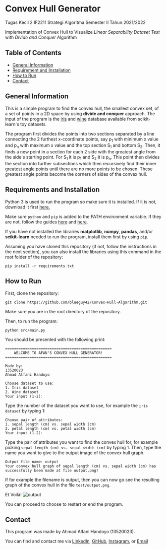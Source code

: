 # Convex Hull Generator

Tugas Kecil 2 IF2211 Strategi Algoritma Semester II Tahun 2021/2022

Implementation of Convex Hull to Visualize <i>Linear Separability Dataset Test</i>
with <i>Divide and Conquer</i> Algorithm

## Table of Contents
* [General Information](#general-information)
* [Requirement and Installation](#requirement-and-installation)
* [How to Run](#how-to-run)
* [Contact](#contact)

## General Information
This is a simple program to find the convex hull, the smallest convex set, of a set of points in a 2D space by using <b>divide and conquer</b> approach. The input of the program is the <a href="https://scikit-learn.org/stable/modules/generated/sklearn.datasets.load_iris.html#sklearn.datasets.load_iris">iris</a> and <a href="https://scikit-learn.org/stable/modules/generated/sklearn.datasets.load_wine.html#sklearn.datasets.load_wine">wine</a> database available from scikit-learn's toy datasets. 

The program first divides the points into two sections separated by a line connecting the 2 furthest x-coordinate points, say p<sub>1</sub> with minimum x value and p<sub>n</sub> with maximum x value and the top section S<sub>1</sub> and bottom S<sub>2</sub>. Then, it finds a new point in a section for each 2 side with the greatest angle from the side's starting point. For S<sub>1</sub> it is p<sub>1</sub> and S<sub>2</sub> it is p<sub>n</sub>. 
This point then divides the section into further subsections which then recursively find their inner greatest angle points until there are no more points to be chosen. These greatest angle points become the corners of sides of the convex hull.

## Requirements and Installation
Python 3 is used to run the program so make sure it is installed. If it is not, download it first <a href="http://www.python.org/downloads/">here.</a>

Make sure ```python``` and ```pip``` is added to the PATH environment variable. If they are not, follow the guides <a href="http://stackoverflow.com/questions/3701646/how-to-add-to-the-pythonpath-in-windows-so-it-finds-my-modules-packages">here</a> and <a href="http://stackoverflow.com/questions/23708898/pip-is-not-recognized-as-an-internal-or-external-command">here</a>.

If you have not installed the libraries <b>matplotlib</b>, <b>numpy</b>, <b>pandas</b>, and/or <b>scikit-learn</b> needed to run the program, install them first by using ```pip```.

Assuming you have cloned this repository (if not, follow the instructions in the next section), you can also install the libraries using this command in the root folder of the repository:
```
pip install -r requirements.txt
```

## How to Run
First, clone the repository:
```
git clone https://github.com/blueguy42/Convex-Hull-Algorithm.git
```
Make sure you are in the root directory of the repository.

Then, to run the program:
```
python src/main.py
```

You should be presented with the following print:
```
================================================
    WELCOME TO AFAN'S CONVEX HULL GENERATOR!
================================================

Made by:
13520023
Ahmad Alfani Handoyo

Choose dataset to use:
1. Iris dataset
2. Wine dataset
Your input (1-2): 
```
Type the number of the dataset you want to use, for example the `iris dataset` by typing 1:
```
Choose pair of attributes:
1. sepal length (cm) vs. sepal width (cm)
2. petal length (cm) vs. petal width (cm)
Your input (1-2):
```
Type the pair of attributes you want to find the convex hull for, for example picking `sepal length (cm) vs. sepal width (cm)` by typing 1. Then, type the name you want to give to the output image of the convex hull graph.
```
Output file name: output
Your convex hull graph of sepal length (cm) vs. sepal width (cm) has successfully been made at file output.png!
```
If for example the filename is output, then you can now go see the resulting graph of the convex hull in the file `test/output.png`.

Et Voilà!
![output](https://user-images.githubusercontent.com/70305222/155628870-f4d8e66e-efd0-4f5d-8c9b-f07f66fe5192.png)

You can proceed to choose to restart or end the program.

## Contact
This program was made by Ahmad Alfani Handoyo (13520023).

You can find and contact me via <a href="http://www.linkedin.com/in/ahmad-alfani-handoyo/">LinkedIn</a>, <a href="http://github.com/blueguy42">GitHub</a>, <a href="http://www.instagram.com/afanhandoyo/">Instagram</a>, or <a href="mailto:ahmadalfanihandoyo1@gmail.com">Email</a>
